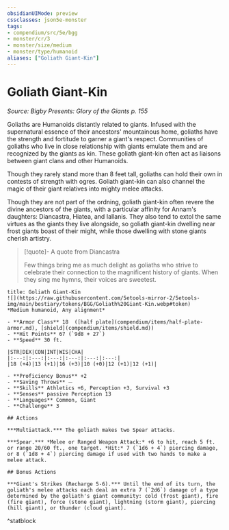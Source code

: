 ```yaml
---
obsidianUIMode: preview
cssclasses: json5e-monster
tags:
- compendium/src/5e/bgg
- monster/cr/3
- monster/size/medium
- monster/type/humanoid
aliases: ["Goliath Giant-Kin"]
---
```

# Goliath Giant-Kin
*Source: Bigby Presents: Glory of the Giants p. 155*  

Goliaths are Humanoids distantly related to giants. Infused with the supernatural essence of their ancestors' mountainous home, goliaths have the strength and fortitude to garner a giant's respect. Communities of goliaths who live in close relationship with giants emulate them and are recognized by the giants as kin. These goliath giant-kin often act as liaisons between giant clans and other Humanoids.

Though they rarely stand more than 8 feet tall, goliaths can hold their own in contests of strength with ogres. Goliath giant-kin can also channel the magic of their giant relatives into mighty melee attacks.

Though they are not part of the ordning, goliath giant-kin often revere the divine ancestors of the giants, with a particular affinity for Annam's daughters: Diancastra, Hiatea, and Iallanis. They also tend to extol the same virtues as the giants they live alongside, so goliath giant-kin dwelling near frost giants boast of their might, while those dwelling with stone giants cherish artistry.

> [!quote]- A quote from Diancastra  
> 
> Few things bring me as much delight as goliaths who strive to celebrate their connection to the magnificent history of giants. When they sing me hymns, their voices are sweetest.


```ad-statblock
title: Goliath Giant-Kin
![](https://raw.githubusercontent.com/5etools-mirror-2/5etools-img/main/bestiary/tokens/BGG/Goliath%20Giant-Kin.webp#token)
*Medium humanoid, Any alignment*

- **Armor Class** 18  ([half plate](compendium/items/half-plate-armor.md), [shield](compendium/items/shield.md))
- **Hit Points** 67 (`9d8 + 27`)
- **Speed** 30 ft.

|STR|DEX|CON|INT|WIS|CHA|
|:---:|:---:|:---:|:---:|:---:|:---:|
|18 (+4)|13 (+1)|16 (+3)|10 (+0)|12 (+1)|12 (+1)|

- **Proficiency Bonus** +2
- **Saving Throws** ⏤
- **Skills** Athletics +6, Perception +3, Survival +3
- **Senses** passive Perception 13
- **Languages** Common, Giant
- **Challenge** 3

## Actions

***Multiattack.*** The goliath makes two Spear attacks.

***Spear.*** *Melee or Ranged Weapon Attack:* +6 to hit, reach 5 ft. or range 20/60 ft., one target. *Hit:* 7 (`1d6 + 4`) piercing damage, or 8 (`1d8 + 4`) piercing damage if used with two hands to make a melee attack.

## Bonus Actions

***Giant's Strikes (Recharge 5-6).*** Until the end of its turn, the goliath's melee attacks each deal an extra 7 (`2d6`) damage of a type determined by the goliath's giant community: cold (frost giant), fire (fire giant), force (stone giant), lightning (storm giant), piercing (hill giant), or thunder (cloud giant).
```
^statblock